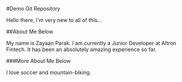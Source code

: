 #Demo Git Repository

Hello there, I'm very new to all of this...

##About Me Below

My name is Zayaan Parak. I am currently a Junior Developer at Altron Fintech.
It has been an absolutely amazing experience so far.

###More About Me Below

I love soccer and mountain-biking.

